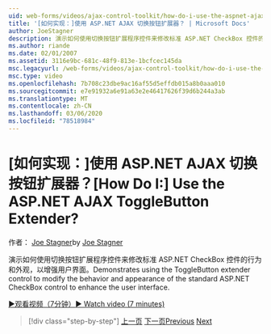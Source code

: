 ```yaml
---
uid: web-forms/videos/ajax-control-toolkit/how-do-i-use-the-aspnet-ajax-togglebutton-extender
title: '[如何实现：]使用 ASP.NET AJAX 切换按钮扩展器？ | Microsoft Docs'
author: JoeStagner
description: 演示如何使用切换按钮扩展程序控件来修改标准 ASP.NET CheckBox 控件的行为和外观，以增强用户 。
ms.author: riande
ms.date: 02/01/2007
ms.assetid: 3116e9bc-681c-48f9-813e-1bcfcec145da
msc.legacyurl: /web-forms/videos/ajax-control-toolkit/how-do-i-use-the-aspnet-ajax-togglebutton-extender
msc.type: video
ms.openlocfilehash: 7b708c23dbe9ac16af55d5effdb015a8b0aaa010
ms.sourcegitcommit: e7e91932a6e91a63e2e46417626f39d6b244a3ab
ms.translationtype: MT
ms.contentlocale: zh-CN
ms.lasthandoff: 03/06/2020
ms.locfileid: "78518984"
---
```

# <a name="how-do-i-use-the-aspnet-ajax-togglebutton-extender"></a><span data-ttu-id="85493-104">[如何实现：]使用 ASP.NET AJAX 切换按钮扩展器？</span><span class="sxs-lookup"><span data-stu-id="85493-104">[How Do I:] Use the ASP.NET AJAX ToggleButton Extender?</span></span>

<span data-ttu-id="85493-105">作者： [Joe Stagner](https://github.com/JoeStagner)</span><span class="sxs-lookup"><span data-stu-id="85493-105">by [Joe Stagner](https://github.com/JoeStagner)</span></span>

<span data-ttu-id="85493-106">演示如何使用切换按钮扩展程序控件来修改标准 ASP.NET CheckBox 控件的行为和外观，以增强用户界面。</span><span class="sxs-lookup"><span data-stu-id="85493-106">Demonstrates using the ToggleButton extender control to modify the behavior and appearance of the standard ASP.NET CheckBox control to enhance the user interface.</span></span>

[<span data-ttu-id="85493-107">&#9654;观看视频（7分钟）</span><span class="sxs-lookup"><span data-stu-id="85493-107">&#9654; Watch video (7 minutes)</span></span>](https://channel9.msdn.com/Blogs/ASP-NET-Site-Videos/how-do-i-use-the-aspnet-ajax-togglebutton-extender)

> [!div class="step-by-step"]
> <span data-ttu-id="85493-108">[上一页](how-do-i-use-the-aspnet-ajax-hovermenu-extender.md)
> [下一页](how-do-i-use-the-aspnet-ajax-dropshadow-extender.md)</span><span class="sxs-lookup"><span data-stu-id="85493-108">[Previous](how-do-i-use-the-aspnet-ajax-hovermenu-extender.md)
[Next](how-do-i-use-the-aspnet-ajax-dropshadow-extender.md)</span></span>
